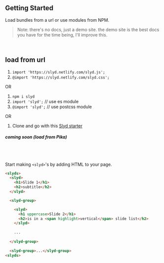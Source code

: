 ## Getting Started
Load bundles from a url or use modules from NPM.

> Note: there's no docs, just a demo site. the demo site is the best docs you have for the time being, I'll improve this. 

<br>

## load from url
1. `import 'https://slyd.netlify.com/slyd.js';`
1. `@import 'https://slyd.netlify.com/slyd.css';`

OR

1. `npm i slyd`
1. `import 'slyd';` // use es module
1. `@import 'slyd';` // use postcss module

OR

1. Clone and go with this [Slyd starter](https://github.com/argyleink/slyd-starter)

##### coming soon (load from Pika)

<br>
<br>

Start making `<slyd>`'s by adding HTML to your page.

```html
<slyds>
  <slyd>
    <h1>Slide 1</h1>
    <h2>subtitle</h2>
  </slyd>

  <slyd-group>

    <slyd>
      <h1 uppercase>Slide 2</h1>
      <h2>is in a <span highlight>vertical</span> slide list</h2>
    </slyd>
    
    ...
    
  </slyd-group>
  
  <slyd-group>...</slyd-group>
<slyds>
```
